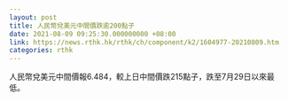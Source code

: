 ```yaml
---
layout: post
title: 人民幣兌美元中間價跌逾200點子
date: 2021-08-09 09:25:30.000000000 +08:00
link: https://news.rthk.hk/rthk/ch/component/k2/1604977-20210809.htm
categories: rthk
---
```


人民幣兌美元中間價報6.484，較上日中間價跌215點子，跌至7月29日以來最低。
